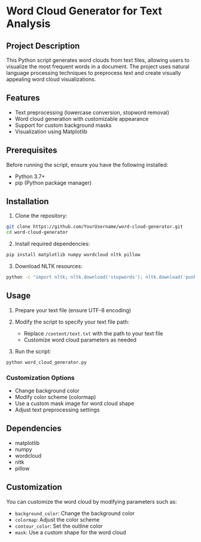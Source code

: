 # Word Cloud Generator for Text Analysis

## Project Description
This Python script generates word clouds from text files, allowing users to visualize the most frequent words in a document. The project uses natural language processing techniques to preprocess text and create visually appealing word cloud visualizations.

## Features
* Text preprocessing (lowercase conversion, stopword removal)
* Word cloud generation with customizable appearance
* Support for custom background masks
* Visualization using Matplotlib

## Prerequisites
Before running the script, ensure you have the following installed:
* Python 3.7+
* pip (Python package manager)

## Installation
1. Clone the repository:
```bash
git clone https://github.com/YourUsername/word-cloud-generator.git
cd word-cloud-generator
```

2. Install required dependencies:
```bash
pip install matplotlib numpy wordcloud nltk pillow
```

3. Download NLTK resources:
```bash
python -c "import nltk; nltk.download('stopwords'); nltk.download('punkt')"
```

## Usage
1. Prepare your text file (ensure UTF-8 encoding)

2. Modify the script to specify your text file path:
   - Replace `/content/text.txt` with the path to your text file
   - Customize word cloud parameters as needed

3. Run the script:
```bash
python word_cloud_generator.py
```

### Customization Options
* Change background color
* Modify color scheme (colormap)
* Use a custom mask image for word cloud shape
* Adjust text preprocessing settings

## Dependencies
* matplotlib
* numpy
* wordcloud
* nltk
* pillow

## Customization
You can customize the word cloud by modifying parameters such as:
* `background_color`: Change the background color
* `colormap`: Adjust the color scheme
* `contour_color`: Set the outline color
* `mask`: Use a custom shape for the word cloud
